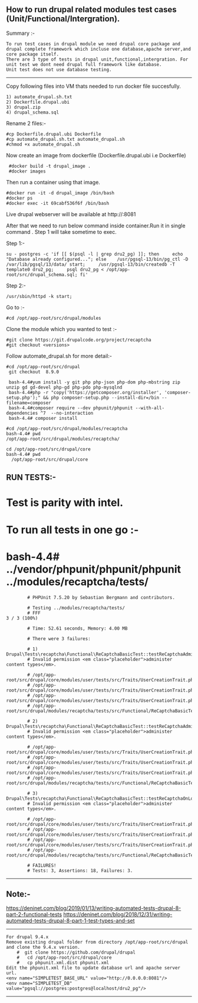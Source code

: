 
How to run drupal related modules test cases (Unit/Functional/Intergration).
-------------

Summary :-
    
    To run test cases in drupal module we need drupal core package and drupal complete framework which incluse one database,apache server,and core package itself.
    There are 3 type of tests in drupal unit,functional,intergration. For unit test we dont need drupal full framework like database.
    Unit test does not use database testing.
 
*************************

Copy following files into VM thats needed to run docker file succesfully.

    1) automate_drupal.sh.txt
    2) Dockerfile.drupal.ubi
    3) drupal.zip
    4) drupal_schema.sql

Rename 2 files:-

    #cp Dockerfile.drupal.ubi Dockerfile
    #cp automate_drupal.sh.txt automate_drupal.sh
    #chmod +x automate_drupal.sh
     

Now create an image from dockerfile (Dockerfile.drupal.ubi i.e Dockerfile)
  
     #docker build -t drupal_image .
     #docker images
 
 
Then run a container using that image.

    #docker run -it -d drupal_image /bin/bash
    #docker ps
    #docker exec -it 69cabf536f6f /bin/bash

Live drupal webserver will be available at http://<ip>:8081

After that we need to run below command inside container.Run it in single command . Step 1 will take sometime to exec. 

Step 1:- 

    su - postgres -c 'if [[ $(psql -l | grep dru2_pg) ]]; then     echo "Database already configured..."; else    /usr/pgsql-13/bin/pg_ctl -D /var/lib/pgsql/13/data/ start;     /usr/pgsql-13/bin/createdb -T template0 dru2_pg;     psql dru2_pg < /opt/app-root/src/drupal_schema.sql; fi'

Step 2:-

    /usr/sbin/httpd -k start;


Go to :-

    #cd /opt/app-root/src/drupal/modules

Clone the module which you wanted to test :-

    #git clone https://git.drupalcode.org/project/recaptcha
    #git checkout <versions>   
  
Follow automate_drupal.sh for more detail:-
  
    #cd /opt/app-root/src/drupal
     git checkout  8.9.0
     
     bash-4.4#yum install -y git php php-json php-dom php-mbstring zip unzip gd gd-devel php-gd php-pdo php-mysqlnd
     bash-4.4#php -r "copy('https://getcomposer.org/installer', 'composer-setup.php');" && php composer-setup.php --install-dir=/bin --filename=composer
     bash-4.4#composer require --dev phpunit/phpunit --with-all-dependencies ^7  --no-interaction
     bash-4.4# composer install
    
    #cd /opt/app-root/src/drupal/modules/recaptcha
    bash-4.4# pwd
    /opt/app-root/src/drupal/modules/recaptcha/

    cd /opt/app-root/src/drupal/core
    bash-4.4# pwd
      /opt/app-root/src/drupal/core
      
 
RUN TESTS:- 
----------
  
# Test is parity with intel.

# To run all tests in one go :-

# bash-4.4# ../vendor/phpunit/phpunit/phpunit ../modules/recaptcha/tests/
            # PHPUnit 7.5.20 by Sebastian Bergmann and contributors.

            # Testing ../modules/recaptcha/tests/
            # FFF                                                                 3 / 3 (100%)

            # Time: 52.61 seconds, Memory: 4.00 MB

            # There were 3 failures:

            # 1) Drupal\Tests\recaptcha\Functional\ReCaptchaBasicTest::testReCaptchaAdminAccess
            # Invalid permission <em class="placeholder">administer content types</em>.

            # /opt/app-root/src/drupal/core/modules/user/tests/src/Traits/UserCreationTrait.php:314
            # /opt/app-root/src/drupal/core/modules/user/tests/src/Traits/UserCreationTrait.php:261
            # /opt/app-root/src/drupal/core/modules/user/tests/src/Traits/UserCreationTrait.php:164
            # /opt/app-root/src/drupal/modules/recaptcha/tests/src/Functional/ReCaptchaBasicTest.php:68

            # 2) Drupal\Tests\recaptcha\Functional\ReCaptchaBasicTest::testReCaptchaAdminSettingsForm
            # Invalid permission <em class="placeholder">administer content types</em>.

            # /opt/app-root/src/drupal/core/modules/user/tests/src/Traits/UserCreationTrait.php:314
            # /opt/app-root/src/drupal/core/modules/user/tests/src/Traits/UserCreationTrait.php:261
            # /opt/app-root/src/drupal/core/modules/user/tests/src/Traits/UserCreationTrait.php:164
            # /opt/app-root/src/drupal/modules/recaptcha/tests/src/Functional/ReCaptchaBasicTest.php:68

            # 3) Drupal\Tests\recaptcha\Functional\ReCaptchaBasicTest::testReCaptchaOnLoginForm
            # Invalid permission <em class="placeholder">administer content types</em>.

            # /opt/app-root/src/drupal/core/modules/user/tests/src/Traits/UserCreationTrait.php:314
            # /opt/app-root/src/drupal/core/modules/user/tests/src/Traits/UserCreationTrait.php:261
            # /opt/app-root/src/drupal/core/modules/user/tests/src/Traits/UserCreationTrait.php:164
            # /opt/app-root/src/drupal/modules/recaptcha/tests/src/Functional/ReCaptchaBasicTest.php:68

            # FAILURES!
            # Tests: 3, Assertions: 18, Failures: 3.
  
-------------


Note:-
----------

https://deninet.com/blog/2019/01/13/writing-automated-tests-drupal-8-part-2-functional-tests
https://deninet.com/blog/2018/12/31/writing-automated-tests-drupal-8-part-1-test-types-and-set

-------
    For drupal 9.4.x    
    Remove existing drupal folder from directory /opt/app-root/src/drupal and clone the 9.4.x version.
        #  git clone https://github.com/drupal/drupal  
        #   cd /opt/app-root/src/drupal/core
        #   cp phpunit.xml.dist phpunit.xml
    Edit the phpunit.xml file to update database url and apache server url.
    <env name="SIMPLETEST_BASE_URL" value="http://0.0.0.0:8081"/>
    <env name="SIMPLETEST_DB" value="pgsql://postgres:postgres@localhost/dru2_pg"/>
    
-------
